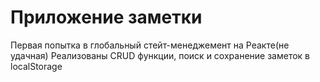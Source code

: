 # Приложение заметки

Первая попытка в глобальный стейт-менеджемент на Реакте(не удачная) 
Реализованы CRUD функции, поиск и сохранение заметок в localStorage

